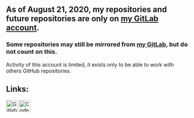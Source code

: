 ## As of August 21, 2020, my repositories and future repositories are only on [my GitLab account](https://gitlab.com/users/imsofi/).

### Some repositories may still be mirrored from [my GitLab](https://gitlab.com/users/imsofi/projects), but do not count on this.

Activity of this account is limited, it exists only to be able to work with others GitHub repositories.

## Links:
[<img align="left" alt="Gitlab: imsofi" width="32px" src="https://cdn.jsdelivr.net/npm/simple-icons@3/icons/gitlab.svg" />][gitlab]
[<img align="left" alt="CodeWars: imsofi" width="32px" src="https://cdn.jsdelivr.net/npm/simple-icons@3/icons/codewars.svg" />][codewars]

[gitlab]: https://gitlab.com/imsofi
[codewars]: https://www.codewars.com/users/imsofi
